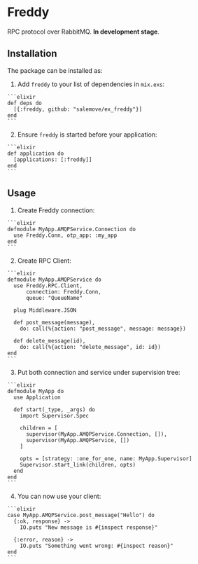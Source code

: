 # Freddy

RPC protocol over RabbitMQ. **In development stage**.

## Installation

The package can be installed as:

  1. Add `freddy` to your list of dependencies in `mix.exs`:

    ```elixir
    def deps do
      [{:freddy, github: "salemove/ex_freddy"}]
    end
    ```

  2. Ensure `freddy` is started before your application:

    ```elixir
    def application do
      [applications: [:freddy]]
    end
    ```
## Usage

  1. Create Freddy connection:
  
    ```elixir
    defmodule MyApp.AMQPService.Connection do
      use Freddy.Conn, otp_app: :my_app
    end
    ```
    
  2. Create RPC Client:
  
    ```elixir
    defmodule MyApp.AMQPService do
      use Freddy.RPC.Client, 
          connection: Freddy.Conn, 
          queue: "QueueName"

      plug Middleware.JSON
          
      def post_message(message),
        do: call(%{action: "post_message", message: message})
        
      def delete_message(id),
        do: call(%{action: "delete_message", id: id})
    end
    ```

  3. Put both connection and service under supervision tree:
  
    ```elixir
    defmodule MyApp do
      use Application
      
      def start(_type, _args) do
        import Supervisor.Spec
    
        children = [
          supervisor(MyApp.AMQPService.Connection, []),
          supervisor(MyApp.AMQPService, [])
        ]
    
        opts = [strategy: :one_for_one, name: MyApp.Supervisor]
        Supervisor.start_link(children, opts)
      end
    end
    ```
    
  4. You can now use your client:
  
    ```elixir
    case MyApp.AMQPService.post_message("Hello") do
      {:ok, response} ->
        IO.puts "New message is #{inspect response}"
        
      {:error, reason} ->
        IO.puts "Something went wrong: #{inspect reason}"
    end
    ```
